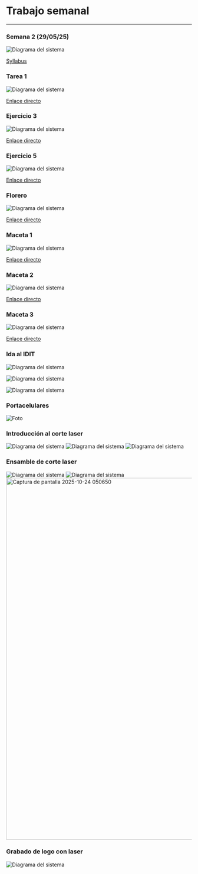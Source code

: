# Trabajo semanal
---
### Semana 2 (29/05/25)


![Diagrama del sistema](recursos/imgs/Whtssyll.jpg)



[Syllabus][doc-ref]

[doc-ref]: https://github.com/user-attachments/files/22192666/ScanSyllabusProyectoIngenieria.pdf "Practica 1"

### Tarea 1

![Diagrama del sistema](recursos/imgs/CapturaSldTarea1.png) 

[Enlace directo](https://iberopuebla-my.sharepoint.com/:u:/g/personal/203599_iberopuebla_mx/Eb8R9IEmgOlIoTJIxipH2QUBdf1OQik5LTwOIDPUnIOe_w?e=Bknjgt)

### Ejercicio 3

![Diagrama del sistema](recursos/imgs/CapturaSldEj3.png) 

[Enlace directo](https://iberopuebla-my.sharepoint.com/:u:/g/personal/203599_iberopuebla_mx/EZqiuaQncBZAqdMaiTxne-sBO_lrMAziB6y18CshPJj4rg?e=t0laoq)

### Ejercicio 5

![Diagrama del sistema](recursos/imgs/CapturaSldEj5.png) 

[Enlace directo](https://iberopuebla-my.sharepoint.com/:u:/g/personal/203599_iberopuebla_mx/EbFFcYND34pPuvw7OiX5H0YBzlhFvyqvbEXo9-txtcCt2g?e=iEIuX6)

### Florero

![Diagrama del sistema](recursos/imgs/CapturaSldFlorero.png) 

[Enlace directo](https://iberopuebla-my.sharepoint.com/:u:/g/personal/203599_iberopuebla_mx/EZ1rLMzmvQpFmjqNYbOqnRgBzRmKy9k86GRMSvnz9RX0eA?e=BKbNcp)


### Maceta 1

![Diagrama del sistema](recursos/imgs/CapturaSldMaceta1.png) 

[Enlace directo](https://iberopuebla-my.sharepoint.com/:u:/g/personal/203599_iberopuebla_mx/ERqRGA3o2o9IsSqqOnfIw7gBV0Ob4TD_jhZCrPU3JgEKGA?e=MjuNGp) 

### Maceta 2

![Diagrama del sistema](recursos/imgs/CapturaSldMaceta2.png) 

[Enlace directo](https://iberopuebla-my.sharepoint.com/:u:/g/personal/203599_iberopuebla_mx/ESXg-GAfJgxEuvUuhufZMe4BfDe-Wp3OSsLXohviJ1W6AQ?e=CKRxE3)

### Maceta 3

![Diagrama del sistema](recursos/imgs/CapturaSldMaceta3.png) 

[Enlace directo](https://iberopuebla-my.sharepoint.com/:u:/g/personal/203599_iberopuebla_mx/ES-6ij2070FLnzlO6EpYd8kBfsAaLL8qrRlJpNHIkPerxA?e=QBEB7B)

### Ida al IDIT


![Diagrama del sistema](recursos/imgs/FotoIDIT1.jpeg) 

![Diagrama del sistema](recursos/imgs/FotoIDIT2.jpeg)

![Diagrama del sistema](recursos/imgs/FotoIDIT3.jpeg)

### Portacelulares

![Foto](recursos/imgs/Portacelular.jpeg) 


### Introducción al corte laser


![Diagrama del sistema](recursos/imgs/Fotointroduccioncortelaser1.jpg)
![Diagrama del sistema](recursos/imgs/Fotointroduccioncortelaser2.jpg)
![Diagrama del sistema](recursos/imgs/Fotointroduccioncortelaser3.jpg)


### Ensamble de corte laser


![Diagrama del sistema](recursos/imgs/Fotocortepajaro1.jpg)
![Diagrama del sistema](recursos/imgs/Fotocortepajaro2.jpg)
<img width="1890" height="978" alt="Captura de pantalla 2025-10-24 050650" src="https://github.com/user-attachments/assets/6527d161-c512-48c1-a68d-0a81e1bc7c2a" />

### Grabado de logo con laser 

![Diagrama del sistema](recursos/imgs/Fotologoplayboy.jpg)

